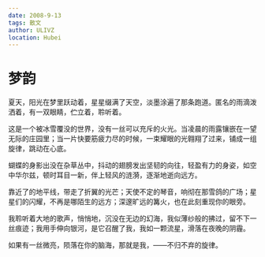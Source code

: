 ```yaml
---
date: 2008-9-13
tags: 散文
author: ULIVZ
location: Hubei
---
```


# 梦韵

夏天，阳光在梦里跃动着，星星缀满了天空，淡墨涂遍了那条跑道。匿名的雨滴泼洒着，有一双眼睛，伫立着，聆听着。

这是一个被冰雪覆没的世界，没有一丝可以充斥的火光。当凌晨的雨露镶嵌在一望无际的庄园里；当一片快要筋疲力尽的时候，一束耀眼的光翱翔了过来，铺成一组旋律，跳动在心底。

蝴蝶的身影出没在杂草丛中，抖动的翅膀发出坚韧的向往，轻盈有力的身姿，如空中华尔兹，顿时耳目一新，伴上轻风的涟漪，逐渐地逝向远方。

靠近了的地平线，带走了折翼的光芒；天使不定的琴音，响彻在那雪鸽的广场；星星们的闪耀，不再是哪陌生的远方；深邃旷远的篝火，也在此刻重现你的眼旁。

我聆听着大地的歌声，悄悄地，沉没在无边的幻海，我似薄纱般的拂过，留不下一丝痕迹；我用手伸向银河，是它召醒了我，我如一颗流星，滑落在夜晚的阴霾。

如果有一丝微亮，陨落在你的脑海，那就是我，——不归不弃的旋律。
                                                     
